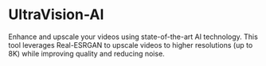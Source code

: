 # UltraVision-AI
Enhance and upscale your videos using state-of-the-art AI technology. This tool leverages Real-ESRGAN to upscale videos to higher resolutions (up to 8K) while improving quality and reducing noise.
